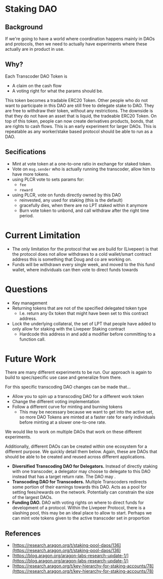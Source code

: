 # Staking DAO
## Background

If we're going to have a world where coordination happens mainly in DAOs and protocols, then we need to actually have experiments where these actually are in product in use.

## Why?

Each Transcoder DAO Token is

- A claim on the cash flow
- A voting right for what the params should be.

This token becomes a tradable ERC20 Token. Other people who do not want to participate in this DAO are still free to delegate stake to DAO. They are free to withdraw their token, without any restrictions. The downside is that they do not have an asset that is liquid, the tradeable ERC20 Token. On top of this token, people can now create derivatives products, bonds, that are rights to cash flows. This is an early experiment for larger DAOs. This is repeatable as any worker/stake based protocol should be able to run as a DAO.

## Secifications

- Mint at vote token at a one-to-one ratio in exchange for staked token.
- Vote on `msg.sender` who is actually running the transcoder, allow him to have more tokens.
- using PLCR vote to sets params for:
  - `fee`
  - `reward`
- using PLCR, vote on funds directly owned by this DAO
  - reinvested, any used for staking (this is the default)
  - gracefully dies, when there are no LPT staked within it anymore
  - Burn vote token to unbond, and call withdraw after the right time period.

# **Current Limitation**

- The only limitation for the protocol that we are build for (Livepeer) is that the protocol does not allow withdraws to a cold wallet/smart contract address this is something that Doug and co are working on.
- Funds will be withdrawn every single week, and moved to the this fund wallet, where individuals can then vote to direct funds towards

# Questions

- Key management
- Returning tokens that are not of the specified delegated token type
  - I.e. return any 0x token that might have been set to this contract address.
- Lock the underlying collateral, the set of LPT that people have added to only allow for staking with the Livepeer Staking contract
  - Hardcode this address in and add a modifier before committing to a function call.

# Future Work

There are many different experiments to be run. Our approach is again to build to spec/specific use case and generalize from there.

For this specific transcoding DAO changes can be made that...

- Allow you to spin up a transcoding DAO for a different work token
- Change the different voting implementation
- Follow a different curve for minting and burning tokens
  - This may be necessary because we want to get into the active set, so more DAO Tokens are minted at a faster rate for early individuals before minting at a slower one-to-one rate.

We would like to work on multiple DAOs that work on these different experiments.

Additionally, different DAOs can be created within one ecosystem for a different purpose. We quickly detail them below. Again, these are DAOs that should be able to be created and reused across different applications.

- **Diversified Transcoding DAO for Delegators.** Instead of directly staking with one transcoder, a delegator may choose to delegate to this DAO instead that has a target return rate. The DAO may .
- **Transcoding DAO for Transcoders.** Multiple Transcoders redirects some portion of their earnings towards this DAO. Acts as a pool for setting fees/rewards on the network. Potentially can constrain the size of the largest DAOs.
- **Funding DAO.** DAO with voting rights on where to direct funds for development of a protocol. Within the Livepeer Protocol, there is a slashing pool, this may be an ideal place to allow to start. Perhaps we can mint vote tokens given to the active transcoder set in proportion

## References

- [https://research.aragon.org/t/staking-pool-daos/136](https://research.aragon.org/t/staking-pool-daos/136)
- [https://blog.aragon.org/aragon-labs-research-update-1/](https://blog.aragon.org/aragon-labs-research-update-1/)
- [https://research.aragon.org/t/key-hierarchy-for-staking-accounts/78](https://research.aragon.org/t/key-hierarchy-for-staking-accounts/78)
